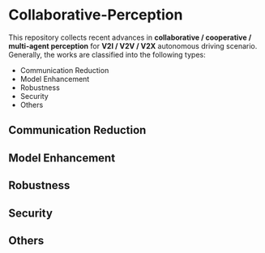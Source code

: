 # Collaborative-Perception

This repository collects recent advances in **collaborative / cooperative / multi-agent perception** for **V2I / V2V / V2X** autonomous driving scenario. 
Generally, the works are classified into the following types:
- Communication Reduction
- Model Enhancement
- Robustness
- Security
- Others

## Communication Reduction

## Model Enhancement

## Robustness

## Security

## Others
